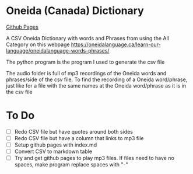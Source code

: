 # Oneida (Canada) Dictionary
[Github Pages](https://cutthroat78.github.io/Oneida-Canada-Dictionary/)

A CSV Oneida Dictionary with words and Phrases from using the All Category on this webpage https://oneidalanguage.ca/learn-our-language/oneidalanguage-words-phrases/ 

The python program is the program I used to generate the csv file

The audio folder is full of mp3 recordings of the Oneida words and phrases/side of the csv file. To find the recording of a Oneida word/phrase, just like for a file with the same names at the Oneida word/phrase as it is in the csv file

# To Do
- [ ] Redo CSV file but have quotes around both sides
- [ ] Redo CSV file but have a column that links to mp3 file
- [ ] Setup github pages with index.md
- [ ] Convert CSV to markdown table
- [ ] Try and get github pages to play mp3 files. If files need to have no spaces, make program replace spaces with "-"
